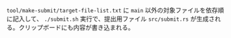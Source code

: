 `tool/make-submit/target-file-list.txt` に `main` 以外の対象ファイルを依存順に記入して、
`./submit.sh` 実行で、提出用ファイル `src/submit.rs` が生成される。クリップボードにも内容が書き込まれる。
